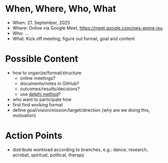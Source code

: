 
When, Where, Who, What
========================================================================================================================
* When: 21. September, 2025
* Where: Online via Google Meet, https://meet.google.com/ows-epme-ixu
* Who: ...
* What: Kick off meeting; figure out format, goal and content

Possible Content
========================================================================================================================
* how to organize/format/structure
  * online meetings?
  * documents/notes in GitHub?
  * outcomes/results/decisions?
  * use [delphi method](https://en.wikipedia.org/wiki/Delphi_method)?
* who want to participate how
* first find working format
* define goal/vision/mission/target/direction (why are we doing this, motivation)

Action Points
========================================================================================================================
* distribute workload according to branches, e.g.: dance, research, acrobat, spiritual, political, therapy
